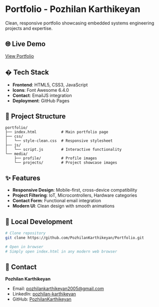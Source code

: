 # Portfolio - Pozhilan Karthikeyan

Clean, responsive portfolio showcasing embedded systems engineering projects and expertise.

## 🌐 Live Demo

[View Portfolio](https://pozhilankarthikeyan.github.io/Portfolio/)

## �️ Tech Stack

- **Frontend**: HTML5, CSS3, JavaScript
- **Icons**: Font Awesome 6.4.0
- **Contact**: EmailJS integration
- **Deployment**: GitHub Pages

## 📁 Project Structure

```
portfolio/
├── index.html           # Main portfolio page
├── css/
│   └── style-clean.css  # Responsive stylesheet
├── js/
│   └── script.js        # Interactive functionality
└── media/
    ├── profile/         # Profile images
    └── projects/        # Project showcase images
```

## ✨ Features

- **Responsive Design**: Mobile-first, cross-device compatibility
- **Project Filtering**: IoT, Microcontrollers, Hardware categories
- **Contact Form**: Functional email integration
- **Modern UI**: Clean design with smooth animations

## 🚀 Local Development

```bash
# Clone repository
git clone https://github.com/PozhilanKarthikeyan/Portfolio.git

# Open in browser
# Simply open index.html in any modern web browser
```

## 📧 Contact

**Pozhilan Karthikeyan**
- Email: pozhilankarthikeyan2005@gmail.com
- LinkedIn: [pozhilan-karthikeyan](https://www.linkedin.com/in/pozhilan-karthikeyan-905b6735a/)
- GitHub: [PozhilanKarthikeyan](https://github.com/PozhilanKarthikeyan)

